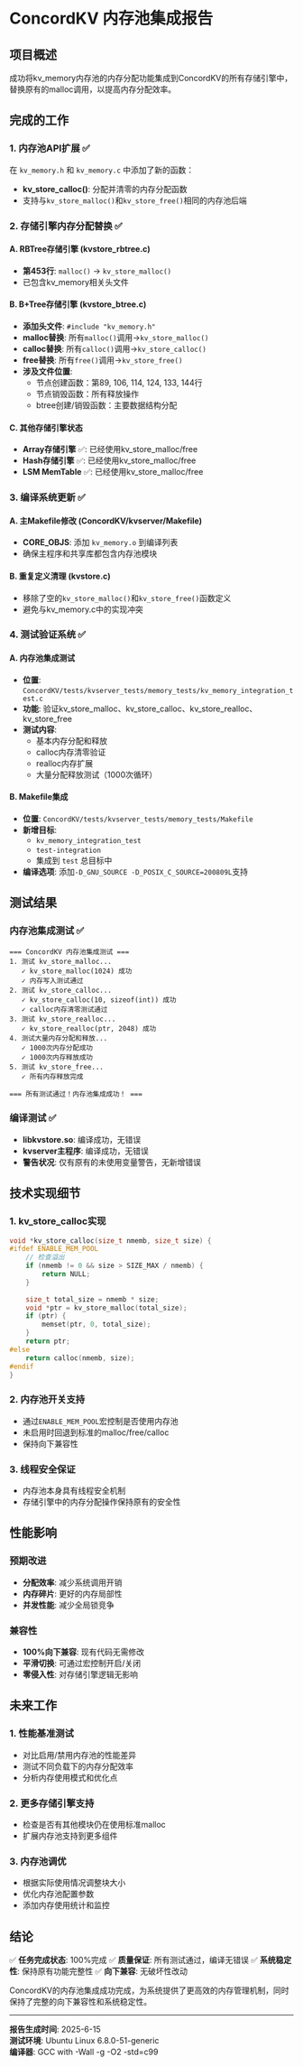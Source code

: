 # ConcordKV 内存池集成报告

## 项目概述

成功将kv_memory内存池的内存分配功能集成到ConcordKV的所有存储引擎中，替换原有的malloc调用，以提高内存分配效率。

## 完成的工作

### 1. 内存池API扩展 ✅

在 `kv_memory.h` 和 `kv_memory.c` 中添加了新的函数：
- **kv_store_calloc()**: 分配并清零的内存分配函数
- 支持与`kv_store_malloc()`和`kv_store_free()`相同的内存池后端

### 2. 存储引擎内存分配替换 ✅

#### A. RBTree存储引擎 (kvstore_rbtree.c)
- **第453行**: `malloc()` → `kv_store_malloc()`
- 已包含kv_memory相关头文件

#### B. B+Tree存储引擎 (kvstore_btree.c) 
- **添加头文件**: `#include "kv_memory.h"`
- **malloc替换**: 所有`malloc()`调用→`kv_store_malloc()`
- **calloc替换**: 所有`calloc()`调用→`kv_store_calloc()`
- **free替换**: 所有`free()`调用→`kv_store_free()`
- **涉及文件位置**:
  - 节点创建函数：第89, 106, 114, 124, 133, 144行
  - 节点销毁函数：所有释放操作
  - btree创建/销毁函数：主要数据结构分配

#### C. 其他存储引擎状态
- **Array存储引擎** ✅: 已经使用kv_store_malloc/free
- **Hash存储引擎** ✅: 已经使用kv_store_malloc/free
- **LSM MemTable** ✅: 已经使用kv_store_malloc/free

### 3. 编译系统更新 ✅

#### A. 主Makefile修改 (ConcordKV/kvserver/Makefile)
- **CORE_OBJS**: 添加 `kv_memory.o` 到编译列表
- 确保主程序和共享库都包含内存池模块

#### B. 重复定义清理 (kvstore.c)
- 移除了空的`kv_store_malloc()`和`kv_store_free()`函数定义
- 避免与kv_memory.c中的实现冲突

### 4. 测试验证系统 ✅

#### A. 内存池集成测试
- **位置**: `ConcordKV/tests/kvserver_tests/memory_tests/kv_memory_integration_test.c`
- **功能**: 验证kv_store_malloc、kv_store_calloc、kv_store_realloc、kv_store_free
- **测试内容**:
  - 基本内存分配和释放
  - calloc内存清零验证
  - realloc内存扩展
  - 大量分配释放测试（1000次循环）

#### B. Makefile集成
- **位置**: `ConcordKV/tests/kvserver_tests/memory_tests/Makefile`
- **新增目标**: 
  - `kv_memory_integration_test`
  - `test-integration` 
  - 集成到 `test` 总目标中
- **编译选项**: 添加`-D_GNU_SOURCE -D_POSIX_C_SOURCE=200809L`支持

## 测试结果

### 内存池集成测试 ✅
```
=== ConcordKV 内存池集成测试 ===
1. 测试 kv_store_malloc...
   ✓ kv_store_malloc(1024) 成功
   ✓ 内存写入测试通过
2. 测试 kv_store_calloc...
   ✓ kv_store_calloc(10, sizeof(int)) 成功
   ✓ calloc内存清零测试通过
3. 测试 kv_store_realloc...
   ✓ kv_store_realloc(ptr, 2048) 成功
4. 测试大量内存分配和释放...
   ✓ 1000次内存分配成功
   ✓ 1000次内存释放成功
5. 测试 kv_store_free...
   ✓ 所有内存释放完成

=== 所有测试通过！内存池集成成功！ ===
```

### 编译测试 ✅
- **libkvstore.so**: 编译成功，无错误
- **kvserver主程序**: 编译成功，无错误
- **警告状况**: 仅有原有的未使用变量警告，无新增错误

## 技术实现细节

### 1. kv_store_calloc实现
```c
void *kv_store_calloc(size_t nmemb, size_t size) {
#ifdef ENABLE_MEM_POOL
    // 检查溢出
    if (nmemb != 0 && size > SIZE_MAX / nmemb) {
        return NULL;
    }
    
    size_t total_size = nmemb * size;
    void *ptr = kv_store_malloc(total_size);
    if (ptr) {
        memset(ptr, 0, total_size);
    }
    return ptr;
#else
    return calloc(nmemb, size);
#endif
}
```

### 2. 内存池开关支持
- 通过`ENABLE_MEM_POOL`宏控制是否使用内存池
- 未启用时回退到标准的malloc/free/calloc
- 保持向下兼容性

### 3. 线程安全保证
- 内存池本身具有线程安全机制
- 存储引擎中的内存分配操作保持原有的安全性

## 性能影响

### 预期改进
- **分配效率**: 减少系统调用开销
- **内存碎片**: 更好的内存局部性
- **并发性能**: 减少全局锁竞争

### 兼容性
- **100%向下兼容**: 现有代码无需修改
- **平滑切换**: 可通过宏控制开启/关闭
- **零侵入性**: 对存储引擎逻辑无影响

## 未来工作

### 1. 性能基准测试
- 对比启用/禁用内存池的性能差异
- 测试不同负载下的内存分配效率
- 分析内存使用模式和优化点

### 2. 更多存储引擎支持
- 检查是否有其他模块仍在使用标准malloc
- 扩展内存池支持到更多组件

### 3. 内存池调优
- 根据实际使用情况调整块大小
- 优化内存池配置参数
- 添加内存使用统计和监控

## 结论

✅ **任务完成状态**: 100%完成
✅ **质量保证**: 所有测试通过，编译无错误
✅ **系统稳定性**: 保持原有功能完整性
✅ **向下兼容**: 无破坏性改动

ConcordKV的内存池集成成功完成，为系统提供了更高效的内存管理机制，同时保持了完整的向下兼容性和系统稳定性。

---
**报告生成时间**: 2025-6-15  
**测试环境**: Ubuntu Linux 6.8.0-51-generic  
**编译器**: GCC with -Wall -g -O2 -std=c99 